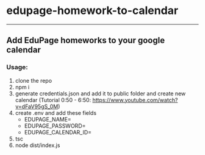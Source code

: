 # edupage-homework-to-calendar

---
## Add EduPage homeworks to your google calendar
### Usage:
1. clone the repo
2. npm i
3. generate credentials.json and add it to public folder and create new calendar (Tutorial 0:50 - 6:50: https://www.youtube.com/watch?v=dFaV95gS_0M)
5. create .env and add these fields
   - EDUPAGE_NAME=
   - EDUPAGE_PASSWORD=
   - EDUPAGE_CALENDAR_ID=
6. tsc
7. node dist/index.js
